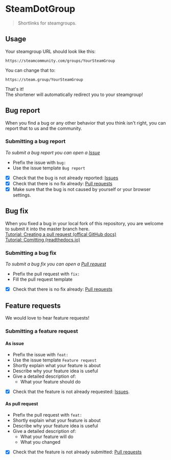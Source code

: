 # SteamDotGroup

> Shortlinks for steamgroups.

## Usage

Your steamgroup URL should look like this:

    https://steamcommunity.com/groups/YourSteamGroup

You can change that to:

    https://steam.group/YourSteamGroup

That's it!  
The shortener will automatically redirect you to your steamgroup!

## Bug report

When you find a bug or any other behavior that you think isn't right, you can report that to us and the community.

### Submitting a bug report

_To submit a bug report you can open a [Issue](https://github.com/SteamDotGroup/web/issues/new)_

- Prefix the issue with `bug:`
- Use the issue template `Bug report`
- [x] Check that the bug is not already reported: [Issues](https://github.com/SteamDotGroup/web/issues)
- [x] Check that there is no fix already: [Pull requests](https://github.com/SteamDotGroup/web/pulls)
- [x] Make sure that the bug is not caused by yourself or your browser settings.

## Bug fix

When you fixed a bug in your local fork of this repository, you are welcome to submit it into the master branch here.  
[Tutorial: Creating a pull request (offical GitHub docs)](https://help.github.com/articles/creating-a-pull-request/)  
[Tutorial: Comitting (readthedocs.io)](https://dont-be-afraid-to-commit.readthedocs.io/en/latest/git/git.html)

### Submitting a bug fix

_To submit a bug fix you can open a [Pull request](https://github.com/SteamDotGroup/web/pulls)_

- Prefix the pull request with `fix:`
- Fill the pull request template
- [x] Check that there is no fix already: [Pull requests](https://github.com/SteamDotGroup/web/pulls)

## Feature requests

We would love to hear feature requests!

### Submitting a feature request

#### As issue

- Prefix the issue with `feat:`
- Use the issue template `Feature request`
- Shortly explain what your feature is about
- Describe why your feature idea is useful
- Give a detailed description of:
  - What your feature should do
- [x] Check that the feature is not already requested: [Issues](https://github.com/SteamDotGroup/web/issues).

#### As pull request

- Prefix the pull request with `feat:`
- Shortly explain what your feature is about
- Describe why your feature idea is useful
- Give a detailed description of:
  - What your feature will do
  - What you changed
- [x] Check that the feature is not already submitted: [Pull requests](https://github.com/SteamDotGroup/web/pulls)
